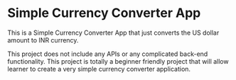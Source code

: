 # Simple Currency Converter App

This is a Simple Currency Converter App that just converts the US dollar amount to INR currency.

This project does not include any APIs or any complicated back-end functionality. This project is totally a beginner friendly project that will allow learner to create a very simple currency converter application.
